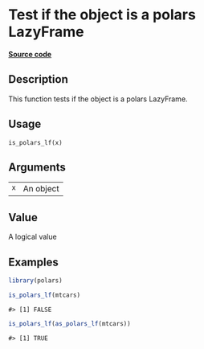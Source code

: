 

# Test if the object is a polars LazyFrame

[**Source code**](https://github.com/pola-rs/r-polars/tree/d562252dbb77de7e06ca3e6150d74a2c709763bc/R/is_polars.R#L25)

## Description

This function tests if the object is a polars LazyFrame.

## Usage

<pre><code class='language-R'>is_polars_lf(x)
</code></pre>

## Arguments

<table>
<tr>
<td style="white-space: nowrap; font-family: monospace; vertical-align: top">
<code id="is_polars_lf_:_x">x</code>
</td>
<td>
An object
</td>
</tr>
</table>

## Value

A logical value

## Examples

``` r
library(polars)

is_polars_lf(mtcars)
```

    #> [1] FALSE

``` r
is_polars_lf(as_polars_lf(mtcars))
```

    #> [1] TRUE
